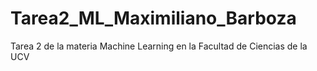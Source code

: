 # Tarea2_ML_Maximiliano_Barboza
Tarea 2 de la materia Machine Learning en la Facultad de Ciencias de la UCV
